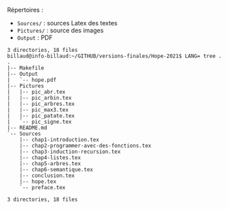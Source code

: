 Répertoires :

- `Sources/` : sources Latex des textes
- `Pictures/` : source des images
- `Output` : PDF

~~~
3 directories, 18 files
billaud@info-billaud:~/GITHUB/versions-finales/Hope-2021$ LANG= tree .
.
|-- Makefile
|-- Output
|   `-- hope.pdf
|-- Pictures
|   |-- pic_abr.tex
|   |-- pic_arbin.tex
|   |-- pic_arbres.tex
|   |-- pic_max3.tex
|   |-- pic_patate.tex
|   `-- pic_signe.tex
|-- README.md
`-- Sources
    |-- chap1-introduction.tex
    |-- chap2-programmer-avec-des-fonctions.tex
    |-- chap3-induction-recursion.tex
    |-- chap4-listes.tex
    |-- chap5-arbres.tex
    |-- chap6-semantique.tex
    |-- conclusion.tex
    |-- hope.tex
    `-- preface.tex

3 directories, 18 files
~~~
